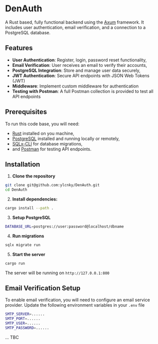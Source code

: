 # DenAuth

A Rust based, fully functional backend using the [Axum](https://github.com/tokio-rs/axum]) framework. It includes user authentication, email verification, and a connection to a PostgreSQL database.

## Features
* **User Authentication**: Register, login, password reset functionality,
* **Email Verification**: User receives an email to verify their accounts,
* **PostgreSQL Integration**: Store and manage user data securely,
* **JWT Authentication**: Secure API endpoints with JSON Web Tokens (JWT)
* **Middleware**: Implement custom middleware for authentication
* **Testing with Postman**: A full Postman collection is provided to test all API endpoints

## Prerequisites
To run this code base, you will need:
* [Rust](https://www.rust-lang.org/) installed on you machine,
* [PostgreSQL](https://www.postgresql.org/) installed and running locally or remotely,
* [SQLx-CLI](https://crates.io/crates/sqlx-cli) for database migrations,
* and [Postman](https://www.postman.com/) for testing API endpoints.

## Installation
1. **Clone the repository**
```bash
git clone git@github.com:ylcnky/DenAuth.git
cd DenAuth
```
2. **Install dependencies:**
```bash
cargo install --path .
```
3. **Setup PostgreSQL**
```bash
DATABASE_URL=postgres://user:password@localhost/dbname
```
4. **Run migrations**
```bash
sqlx migrate run
```
5. **Start the server**
```bash
cargo run
```

The server will be running on `http://127.0.0.1:800`

## Email Verification Setup
To enable email verification, you will need to configure an email service provider. Update the following environment variables in your `.env` file
```bash
SMTP_SERVER=......
SMTP_PORT=......
SMTP_USER=......
SMTP_PASSWORD=......
```
... TBC
